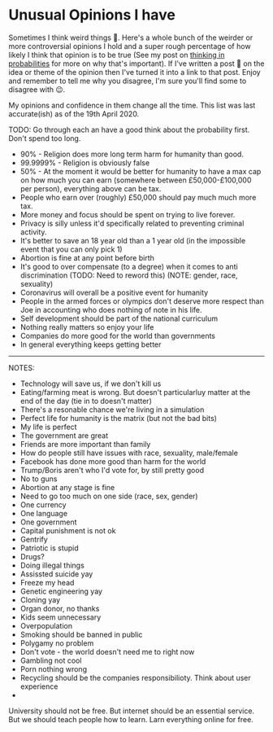 # Unusual Opinions I have

Sometimes I think weird things 🤪. Here's a whole bunch of the weirder or more controversial opinions I hold and a super rough percentage of how likely I think that opinion is to be true (See my post on [thinking in probabilities](https://medium.com/lessons-by-charlie-jackson/how-thinking-in-probabilities-helps-you-make-better-decisions-c82e09bd183a) for more on why that's important). If I've written a post 📖 on the idea or theme of the opinion then I've turned it into a link to that post. Enjoy and remember to tell me why you disagree, I'm sure you'll find some to disagree with 😉.

My opinions and confidence in them change all the time. This list was last accurate(ish) as of the 19th April 2020.

TODO: Go through each an have a good think about the probability first. Don't spend too long.

- 90% - Religion does more long term harm for humanity than good.
- 99.9999% - Religion is obviously false
- 50% - At the moment it would be better for humanity to have a max cap on how much you can earn (somewhere between £50,000-£100,000 per person), everything above can be tax.
- People who earn over (roughly) £50,000 should pay much much more tax.
- More money and focus should be spent on trying to live forever.
- Privacy is silly unless it'd specifically related to preventing criminal activity.
- It's better to save an 18 year old than a 1 year old (in the impossible event that you can only pick 1)
- Abortion is fine at any point before birth
- It's good to over compensate (to a degree) when it comes to anti discrimination (TODO: Need to reword this) (NOTE: gender, race, sexuality)
- Coronavirus will overall be a positive event for humanity
- People in the armed forces or olympics don't deserve more respect than Joe in accounting who does nothing of note in his life.
- Self development should be part of the national curriculum
- Nothing really matters so enjoy your life
- Companies do more good for the world than governments
- In general everything keeps getting better

---

NOTES:

- Technology will save us, if we don't kill us
- Eating/farming meat is wrong. But doesn't particularluy matter at the end of the day (tie in to doesn't matter)
- There's a resonable chance we're living in a simulation
- Perfect life for humanity is the matrix (but not the bad bits)
- My life is perfect
- The government are great
- Friends are more important than family
- How do people still have issues with race, sexuality, male/female
- Facebook has done more good than harm for the world
- Trump/Boris aren't who I'd vote for, by still pretty good
- No to guns
- Abortion at any stage is fine
- Need to go too much on one side (race, sex, gender)
- One currency
- One language
- One government
- Capital punishment is not ok
- Gentrify
- Patriotic is stupid
- Drugs?
- Doing illegal things
- Assissted suicide yay
- Freeze my head
- Genetic engineering yay
- Cloning yay
- Organ donor, no thanks
- Kids seem unnecessary
- Overpopulation
- Smoking should be banned in public
- Polygamy no problem
- Don't vote - the world doesn't need me to right now
- Gambling not cool
- Porn nothing wrong
- Recycling should be the companies responsibilioty. Think about user experience
-

University should not be free. But internet should be an essential service. But we should teach people how to learn. Larn everything online for free.
